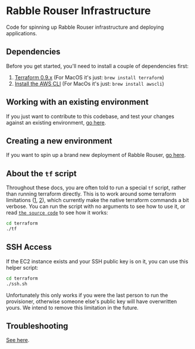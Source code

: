 # Rabble Rouser Infrastructure

Code for spinning up Rabble Rouser infrastructure and deploying applications.

## Dependencies

Before you get started, you'll need to install a couple of dependencies first:

1. [Terraform 0.9.x](https://www.terraform.io/intro/getting-started/install.html) (For MacOS it's just: `brew install terraform`)
2. [Install the AWS CLI](https://docs.aws.amazon.com/cli/latest/userguide/installing.html) (For MacOs it's just: `brew install awscli`)

## Working with an existing environment

If you just want to contribute to this codebase, and test your changes against an existing environment, [go here](./docs/existing_environment.md).

## Creating a new environment

If you want to spin up a brand new deployment of Rabble Rouser, [go here](./docs/new_environment.md).

## About the `tf` script

Throughout these docs, you are often told to run a special `tf` script, rather than running terraform directly. This is
to work around some terraform limitations ([1](https://github.com/hashicorp/terraform/issues/10462),
[2](https://github.com/hashicorp/terraform/issues/5190)), which currently make the native terraform commands a bit
verbose. You can run the script with no arguments to see how to use it, or read [`the source code`](./terraform/tf) to
see how it works:

```sh
cd terraform
./tf
```

## SSH Access

If the EC2 instance exists and your SSH public key is on it, you can use this helper script:

```sh
cd terraform
./ssh.sh
```

Unfortunately this only works if you were the last person to run the provisioner, otherwise someone else's public key
will have overwritten yours. We intend to remove this limitation in the future.

## Troubleshooting

[See here](./docs/troubleshooting.md).
